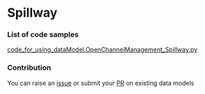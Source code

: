 # Spillway

### List of code samples 

<!-- 50-List of code -->

<!-- [code entry](link) -->
[code_for_using_dataModel.OpenChannelManagement_Spillway.py](https://github.com/smart-data-models/dataModel.OpenChannelManagement/blob/master/Spillway/code/code_for_using_dataModel.OpenChannelManagement_Spillway.py)


<!-- /50-List of code -->

### Contribution
You can raise an [issue](https://github.com/smart-data-models/dataModel.OpenChannelManagement/issues) or submit your [PR](https://github.com/smart-data-models/dataModel.OpenChannelManagement/pulls) on existing data models
